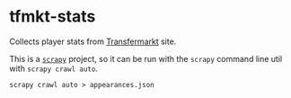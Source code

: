 # tfmkt-stats
Collects player stats from [Transfermarkt](https://www.transfermarkt.co.uk/) site.

This is a [`scrapy`](https://scrapy.org/) project, so it can be run with the
`scrapy` command line util with `scrapy crawl auto`.

```console
scrapy crawl auto > appearances.json
```
